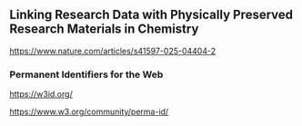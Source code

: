 
## Linking Research Data with Physically Preserved Research Materials in Chemistry
https://www.nature.com/articles/s41597-025-04404-2



### Permanent Identifiers for the Web 
https://w3id.org/




https://www.w3.org/community/perma-id/


